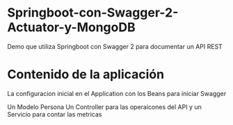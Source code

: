 # Springboot-con-Swagger-2-Actuator-y-MongoDB
Demo que utiliza Springboot con Swagger 2 para documentar un API REST

# Contenido de la aplicación
La configuracion inicial en el Application con los Beans para iniciar Swagger

Un Modelo Persona
Un Controller para las operaicones del API y un Servicio para contar las metricas

